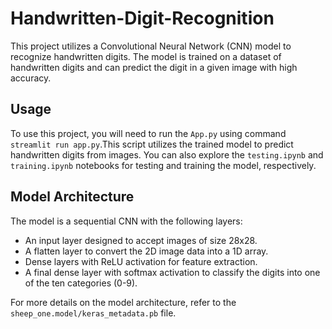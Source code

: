 # Handwritten-Digit-Recognition

This project utilizes a Convolutional Neural Network (CNN) model to recognize handwritten digits. The model is trained on a dataset of handwritten digits and can predict the digit in a given image with high accuracy.

## Usage

To use this project, you will need to run the `App.py` using command `streamlit run app.py`.This script utilizes the trained model to predict handwritten digits from images.
You can also explore the `testing.ipynb` and `training.ipynb` notebooks for testing and training the model, respectively.

## Model Architecture

The model is a sequential CNN with the following layers:
- An input layer designed to accept images of size 28x28.
- A flatten layer to convert the 2D image data into a 1D array.
- Dense layers with ReLU activation for feature extraction.
- A final dense layer with softmax activation to classify the digits into one of the ten categories (0-9).

For more details on the model architecture, refer to the `sheep_one.model/keras_metadata.pb` file.
